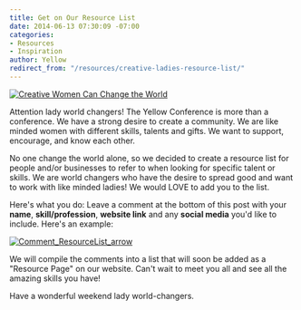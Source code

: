 ```yaml
---
title: Get on Our Resource List
date: 2014-06-13 07:30:09 -07:00
categories:
- Resources
- Inspiration
author: Yellow
redirect_from: "/resources/creative-ladies-resource-list/"
---
```


[![Creative Women Can Change the World](https://yellow-blog-images.imgix.net/2014/06/Creative-Women-Can-Change-the-World1.jpg)](https://yellow-blog-images.imgix.net/2014/06/Creative-Women-Can-Change-the-World1.jpg)

Attention lady world changers! The Yellow Conference is more than a conference. We have a strong desire to create a community. We are like minded women with different skills, talents and gifts. We want to support, encourage, and know each other.

No one change the world alone, so we decided to create a resource list for people and/or businesses to refer to when looking for specific talent or skills. We are world changers who have the desire to spread good and want to work with like minded ladies! We would LOVE to add you to the list.

Here's what you do: Leave a comment at the bottom of this post with your **name**, **skill/profession**, **website link** and any **social media** you'd like to include. Here's an example:

[![Comment_ResourceList_arrow](https://yellow-blog-images.imgix.net/2014/06/Comment_ResourceList_arrow.jpg)](https://yellow-blog-images.imgix.net/2014/06/Comment_ResourceList_arrow.jpg)

We will compile the comments into a list that will soon be added as a "Resource Page" on our website. Can't wait to meet you all and see all the amazing skills you have!

Have a wonderful weekend lady world-changers.
